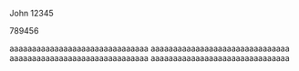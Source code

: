 John 12345

789456

aaaaaaaaaaaaaaaaaaaaaaaaaaaaaaa
aaaaaaaaaaaaaaaaaaaaaaaaaaaaaaa
aaaaaaaaaaaaaaaaaaaaaaaaaaaaaaa
aaaaaaaaaaaaaaaaaaaaaaaaaaaaaaa
